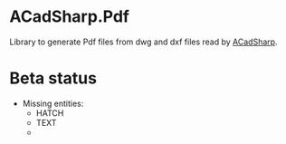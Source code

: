 # ACadSharp.Pdf

Library to generate Pdf files from dwg and dxf files read by [ACadSharp](https://github.com/DomCR/ACadSharp).

# Beta status

- Missing entities:
    - HATCH
    - TEXT
    - 